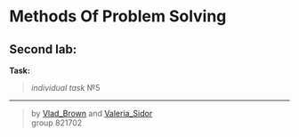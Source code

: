 # Methods Of Problem Solving

## Second lab:
**Task:** 
> *individual task* №5
-------------------------------------------------
> by [Vlad_Brown](https://t.me/VladikBrown) and [Valeria_Sidor](https://vk.com/vertikit17) \
> group 821702 
